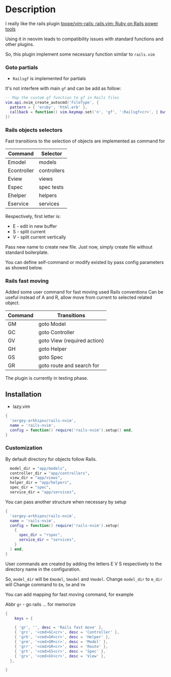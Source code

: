 # Description

I really like the rails plugin [tpope/vim-rails: rails.vim: Ruby on Rails power tools](https://github.com/tpope/vim-rails)

Using it in neovim leads to compatibility issues with standard functions and other plugins.

So, this plugin implement some necessary function similar to `rails.vim`

### Goto partials

- `Railsgf` is implemented for partials

It's not interfere with main `gf` and can be add as follow:

```lua
-- Map the custom gf function to gf in Rails files
vim.api.nvim_create_autocmd('FileType', {
  pattern = { 'eruby', 'html.erb' },
  callback = function() vim.keymap.set('n', 'gf', ':Railsgf<cr>', { buffer = true, noremap = true, silent = true }) end,
})

```

### Rails objects selectors

Fast transitions to the selection of objects are implemented as command for

| Command     | Selector    |
| ----------- | ----------- |
| Emodel      | models      |
| Econtroller | controllers |
| Eview       | views       |
| Espec       | spec tests  |
| Ehelper     | helpers     |
| Eservice    | services    |

Respectively, first letter is:

- E - edit in new buffer
- S - split current
- V - split current vertically

Pass new name to create new file. Just now, simply create file without standard boilerplate.

You can define self-command or modify existed by pass config parameters as showed below.

### Rails fast moving

Added some user command for fast moving used Rails conventions
Can be useful instead of A and R, allow move from current to selected related object.

| Command | Transitions                 |
| ------- | --------------------------- |
| GM      | goto Model                  |
| GC      | goto Controller             |
| GV      | goto View (required action) |
| GH      | goto Helper                 |
| GS      | goto Spec                   |
| GR      | goto route and search for   |

The plugin is currently in testing phase.

## Installation

- lazy.vim

```lua
{
  'sergey-arkhipov/rails-nvim',
  name = 'rails-nvim',
  config = function() require('rails-nvim').setup() end,
}

```

### Customization

By default directory for objects follow Rails.

```bash
  model_dir = "app/models",
  controller_dir = "app/controllers",
  view_dir = "app/views",
  helper_dir = "app/helpers",
  spec_dir = "spec",
  service_dir = "app/services",

```

You can pass another structure when necessary by setup

```lua
{
  'sergey-arkhipov/rails-nvim',
  name = 'rails-nvim',
  config = function() require('rails-nvim').setup(
    {
      spec_dir = "rspec",
      service_dir = "services",
    }
  ) end,
}

```

User commands are created by adding the letters E V S respectively to the directory name in the configuration.

So, `model_dir` will be `Emodel`, `Smodel` and `Vmodel`.
Change `model_dir` to `m_dir` will Change command to `Em`, `Sm` and `Vm`

You can add mapping for fast moving command, for example

Abbr `gr` - go rails ... for memorize

```lua
{
    keys = {

    { 'gr', '', desc = 'Rails fast move' },
    { 'grc', '<cmd>GC<cr>', desc = 'Controller' },
    { 'grh', '<cmd>GH<cr>', desc = 'Helper' },
    { 'grm', '<cmd>GM<cr>', desc = 'Model' },
    { 'grr', '<cmd>GR<cr>', desc = 'Route' },
    { 'grt', '<cmd>GS<cr>', desc = 'Spec' },
    { 'grv', '<cmd>GV<cr>', desc = 'View' },
  },

}

```
